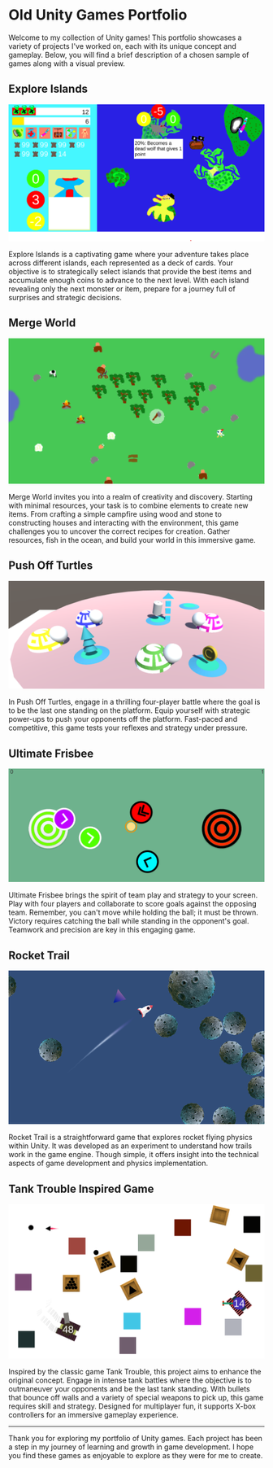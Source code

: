 # Old Unity Games Portfolio

Welcome to my collection of Unity games! This portfolio showcases a variety of projects I've worked on, each with its unique concept and gameplay. Below, you will find a brief description of a chosen sample of games along with a visual preview.

## Explore Islands

![Explore Islands](Images/ExploreIslands.png)

Explore Islands is a captivating game where your adventure takes place across different islands, each represented as a deck of cards. Your objective is to strategically select islands that provide the best items and accumulate enough coins to advance to the next level. With each island revealing only the next monster or item, prepare for a journey full of surprises and strategic decisions.

## Merge World

![Merge World](Images/MergeWorld.png)

Merge World invites you into a realm of creativity and discovery. Starting with minimal resources, your task is to combine elements to create new items. From crafting a simple campfire using wood and stone to constructing houses and interacting with the environment, this game challenges you to uncover the correct recipes for creation. Gather resources, fish in the ocean, and build your world in this immersive game.

## Push Off Turtles

![Push Off Turtles](Images/PushOffTurtles.png)

In Push Off Turtles, engage in a thrilling four-player battle where the goal is to be the last one standing on the platform. Equip yourself with strategic power-ups to push your opponents off the platform. Fast-paced and competitive, this game tests your reflexes and strategy under pressure.

## Ultimate Frisbee

![Ultimate Frisbee](Images/UltimateFrisbee.png)

Ultimate Frisbee brings the spirit of team play and strategy to your screen. Play with four players and collaborate to score goals against the opposing team. Remember, you can't move while holding the ball; it must be thrown. Victory requires catching the ball while standing in the opponent's goal. Teamwork and precision are key in this engaging game.

## Rocket Trail

![Rocket Trail](Images/RocketTrail.png)

Rocket Trail is a straightforward game that explores rocket flying physics within Unity. It was developed as an experiment to understand how trails work in the game engine. Though simple, it offers insight into the technical aspects of game development and physics implementation.

## Tank Trouble Inspired Game

![Tank Trouble Inspired Game](Images/TankTroubleInspiredGame.png)

Inspired by the classic game Tank Trouble, this project aims to enhance the original concept. Engage in intense tank battles where the objective is to outmaneuver your opponents and be the last tank standing. With bullets that bounce off walls and a variety of special weapons to pick up, this game requires skill and strategy. Designed for multiplayer fun, it supports X-box controllers for an immersive gameplay experience.

---

Thank you for exploring my portfolio of Unity games. Each project has been a step in my journey of learning and growth in game development. I hope you find these games as enjoyable to explore as they were for me to create.
